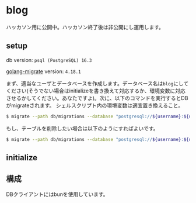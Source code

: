 # blog

ハッカソン用に公開中。ハッカソン終了後は非公開にし運用します。

## setup

db version: `psql (PostgreSQL) 16.3`

[golang-migrate](https://github.com/golang-migrate/migrate) version: `4.18.1`

まず、適当なユーザとデータベースを作成します。データベース名は`blog`にしてください(そうでない場合はinitializeを書き換えて対応するか、環境変数に対応させるかしてください。あなたですよ)。次に、以下のコマンドを実行するとDBがmigrateされます。
シェルスクリプト内の環境変数は適宜置き換えること。
```bash
$ migrate --path db/migrations --database "postgresql://${username}:${users_password}@localhost:5432/${db_name}?sslmode=disable" -verbose up 
```

もし、テーブルを削除したい場合は以下のようにすればよいです。
```bash
$ migrate --path db/migrations --database "postgresql://${username}:${users_password}@localhost:5432/${db_name}?sslmode=disable" -verbose down 
```

## initialize

## 構成
DBクライアントにはbunを使用しています。